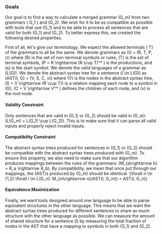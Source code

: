 ### Goals

Our goal is to find a way to calculate a merged grammar \(G_m\) from two grammars \( G_1 \) and \(G_2\). We wish for it to be as compatible as possible with tools that use \(G_1\) and to be able to process all sentences that are valid for both \(G_1\) and \(G_2\). To better express this, we created the following desired properties.

First of all, let's give our terminology. We expect the allowed terminals \( T\) of the grammars to all be the same. We denote grammars as \(G = (R, T, P, r)\) where \(R\) is the set of non-terminal symbols or rules, \(T\) is the set of terminal symbols, \(P = R \rightarrow (R \cup T)^* \) is the productions, and \(s\) is the start symbol. We denote the valid languages of a grammar as \(L(G)\). We denote the abstract syntax tree for a sentence \(l \in L(G)\) as \(AST(l, G) = (V, S, C, v)\) where \(V\) is the nodes in the abstract syntax tree, \(S = V \rightarrow (R \cup T)\) is a relation mapping each node to a symbol in \(G\), \(C = V \rightarrow V^* \) defines the children of each node, and \(v\) is the root node.

#### Validity Constraint

Only sentences that are valid in \(G_1\) or \(G_2\) should be valid in \(G_m\). \(L(G_m) = L(G_1) \cup L(G_2)\). This is to make sure that it can parse all valid inputs and properly reject invalid inputs.

#### Compatibility Constraint

The abstract syntax trees produced for sentences in \(G_1\) or \(G_2\) should be compatible with the abstract syntax trees produced with \(G_m\). To ensure this property, we also need to make sure that our algorithm produces mappings between the rules of the grammars: \(M_{a\rightarrow b} = R_a \rightarrow R_b\). By compatibility, we mean that once put through our mappings, the \(AST\)s produced by \(G_m\) should be identical. \(\forall n \in \{1,2\}:\forall l \in L(G_n): M_{m\rightarrow n}(AST(l, G_m)) = AST(l, G_n)\).

#### Equivalence Maximization

Finally, we want tools designed around one language to be able to parse equivalent structures in the other language. This means that we want the abstract syntax trees produced for different sentences to share as much structure with the other language as possible. We can measure the amount of shared structure for a sentence \(l\) by measuring the total fraction of nodes in the AST that have a mapping to symbols in both \(G_1\) and \(G_2\). 